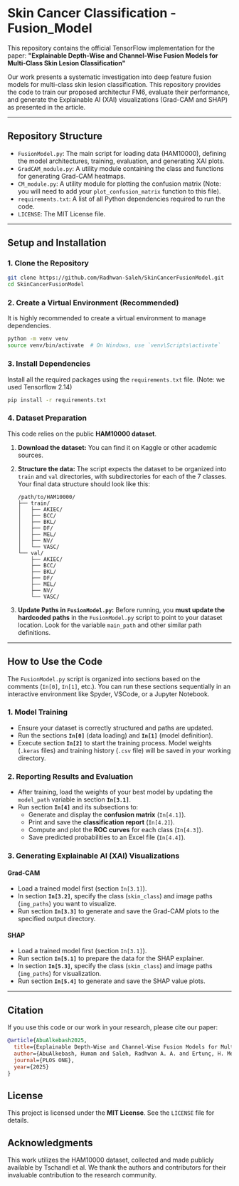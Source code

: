 # Skin Cancer Classification - Fusion_Model

This repository contains the official TensorFlow implementation for the paper: **"Explainable Depth-Wise and Channel-Wise Fusion Models for Multi-Class Skin Lesion Classification"**

Our work presents a systematic investigation into deep feature fusion models for multi-class skin lesion classification. This repository provides the code to train our proposed architectur FM6, evaluate their performance, and generate the Explainable AI (XAI) visualizations (Grad-CAM and SHAP) as presented in the article.

---

## Repository Structure

-   `FusionModel.py`: The main script for loading data (HAM10000), defining the model architectures, training, evaluation, and generating XAI plots.
-   `GradCAM_module.py`: A utility module containing the class and functions for generating Grad-CAM heatmaps.
-   `CM_module.py`: A utility module for plotting the confusion matrix (Note: you will need to add your `plot_confusion_matrix` function to this file).
-   `requirements.txt`: A list of all Python dependencies required to run the code.
-   `LICENSE`: The MIT License file.

---

## Setup and Installation

### 1. Clone the Repository

```bash
git clone https://github.com/Radhwan-Saleh/SkinCancerFusionModel.git
cd SkinCancerFusionModel
```

### 2. Create a Virtual Environment (Recommended)

It is highly recommended to create a virtual environment to manage dependencies.

```bash
python -m venv venv
source venv/bin/activate  # On Windows, use `venv\Scripts\activate`
```

### 3. Install Dependencies

Install all the required packages using the `requirements.txt` file.
(Note: we used Tensorflow 2.14)

```bash
pip install -r requirements.txt
```

### 4. Dataset Preparation

This code relies on the public **HAM10000 dataset**.

1.  **Download the dataset:** You can find it on Kaggle or other academic sources.
2.  **Structure the data:** The script expects the dataset to be organized into `train` and `val` directories, with subdirectories for each of the 7 classes. Your final data structure should look like this:

    ```
    /path/to/HAM10000/
    ├── train/
    │   ├── AKIEC/
    │   ├── BCC/
    │   ├── BKL/
    │   ├── DF/
    │   ├── MEL/
    │   ├── NV/
    │   └── VASC/
    └── val/
        ├── AKIEC/
        ├── BCC/
        ├── BKL/
        ├── DF/
        ├── MEL/
        ├── NV/
        └── VASC/
    ```

3.  **Update Paths in `FusionModel.py`:** Before running, you **must update the hardcoded paths** in the `FusionModel.py` script to point to your dataset location. Look for the variable `main_path` and other similar path definitions.

---

## How to Use the Code

The `FusionModel.py` script is organized into sections based on the comments (`In[0]`, `In[1]`, etc.). You can run these sections sequentially in an interactive environment like Spyder, VSCode, or a Jupyter Notebook.

### 1. Model Training

-   Ensure your dataset is correctly structured and paths are updated.
-   Run the sections **`In[0]`** (data loading) and **`In[1]`** (model definition).
-   Execute section **`In[2]`** to start the training process. Model weights (`.keras` files) and training history (`.csv` file) will be saved in your working directory.

### 2. Reporting Results and Evaluation

-   After training, load the weights of your best model by updating the `model_path` variable in section **`In[3.1]`**.
-   Run section **`In[4]`** and its subsections to:
    -   Generate and display the **confusion matrix** (`In[4.1]`).
    -   Print and save the **classification report** (`In[4.2]`).
    -   Compute and plot the **ROC curves** for each class (`In[4.3]`).
    -   Save predicted probabilities to an Excel file (`In[4.4]`).

### 3. Generating Explainable AI (XAI) Visualizations

#### Grad-CAM

-   Load a trained model first (section `In[3.1]`).
-   In section **`In[3.2]`**, specify the class (`skin_class`) and image paths (`img_paths`) you want to visualize.
-   Run section **`In[3.3]`** to generate and save the Grad-CAM plots to the specified output directory.

#### SHAP

-   Load a trained model first (section `In[3.1]`).
-   Run section **`In[5.1]`** to prepare the data for the SHAP explainer.
-   In section **`In[5.3]`**, specify the class (`skin_class`) and image paths (`img_paths`) for visualization.
-   Run section **`In[5.4]`** to generate and save the SHAP value plots.

---

## Citation

If you use this code or our work in your research, please cite our paper:

```bibtex
@article{AbuAlkebash2025,
  title={Explainable Depth-Wise and Channel-Wise Fusion Models for Multi-Class Skin Lesion Classification},
  author={AbuAlkebash, Humam and Saleh, Radhwan A. A. and Ertunç, H. Metin},
  journal={PLOS ONE},
  year={2025}
}
```

## License

This project is licensed under the **MIT License**. See the `LICENSE` file for details.

## Acknowledgments

This work utilizes the HAM10000 dataset, collected and made publicly available by Tschandl et al. We thank the authors and contributors for their invaluable contribution to the research community.
